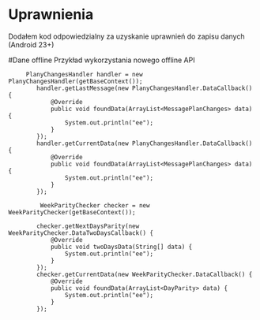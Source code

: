 # Uprawnienia
Dodałem kod odpowiedzialny za uzyskanie uprawnień do zapisu danych (Android 23+)

#Dane offline
Przykład wykorzystania nowego offline API 

         PlanyChangesHandler handler = new PlanyChangesHandler(getBaseContext());
            handler.getLastMessage(new PlanyChangesHandler.DataCallback() {
                @Override
                public void foundData(ArrayList<MessagePlanChanges> data) {
                    System.out.println("ee");
                }
            });
            handler.getCurrentData(new PlanyChangesHandler.DataCallback() {
                @Override
                public void foundData(ArrayList<MessagePlanChanges> data) {
                    System.out.println("ee");
                }
            });

             WeekParityChecker checker = new WeekParityChecker(getBaseContext());

            checker.getNextDaysParity(new WeekParityChecker.DataTwoDaysCallback() {
                @Override
                public void twoDaysData(String[] data) {
                    System.out.println("ee");
                }
            });
            checker.getCurrentData(new WeekParityChecker.DataCallback() {
                @Override
                public void foundData(ArrayList<DayParity> data) {
                    System.out.println("ee");
                }
            });
            
            

